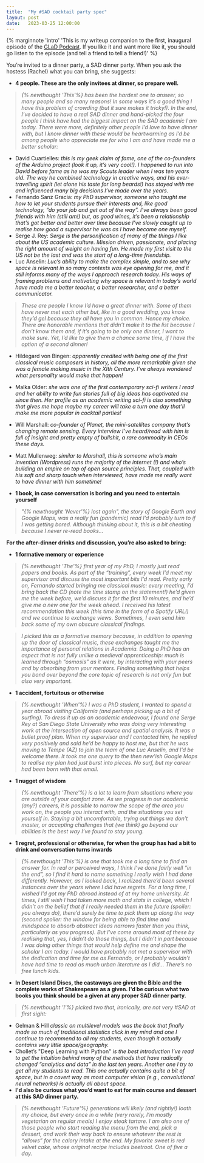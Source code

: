 ```yaml
---
title:  "My #SAD cocktail party spec"
layout: post
date:   2023-03-25 12:00:00
---
```


{% marginnote 'intro' 'This is my writeup companion to the first, inaugural
episode of the [GLaD Podcast](https://gladpodcast.podbean.com/). If you like
it and want more like it, you should go listen to the episode (and tell a
friend to tell a friend!)' %}

You’re invited to a dinner party, a SAD dinner party. When you ask the hostess (Rachel) what you can bring, she suggests:

- **4 people. These are the only invitees at dinner, so prepare well.**

> *{% newthought 'This'%} has been the hardest one to answer, so many people and so many reasons! In some ways it’s a good thing I have this problem of crowding (but it sure makes it tricky!). In the end, I’ve decided to have a real SAD dinner and hand-picked the four people I think have had the biggest impact on the SAD academic I am today. There were more, definitely other people I’d love to have dinner with, but I know dinner with these would be heartwarming as I’d be among people who appreciate me for who I am and have made me a better scholar:*

-	David Cuartielles: *this is my geek claim of fame, one of the co-founders of the Arduino project (look it up, it’s very cool!). I happened to run into David before fame as he was my Scouts leader when I was ten years old. The way he combined technology in creative ways, and his ever-travelling spirit (let alone his taste for long beards!) has stayed with me and influenced many big decisions I’ve made over the years.*
-	Fernando Sanz Gracia: *my PhD supervisor, someone who taught me how to let your students pursue their interests and, like good technology, “do your job and get out of the way”. I’ve always been good friends with him (still am!) but, as good wines, it’s been a relationship that’s got better and better over time because I’ve slowly caught up to realise how good a supervisor he was as I have become one myself.*
-	Serge J. Rey: *Serge is the personification of many of the things I like about the US academic culture. Mission driven, passionate, and placing the right amount of weight on having fun. He made my first visit to the US not be the last and was the start of a long-time friendship.*
-	Luc Anselin: *Luc’s ability to make the complex simple, and to see why space is relevant in so many contexts was eye opening for me, and it still informs many of the ways I approach research today. His ways of framing problems and motivating why space is relevant in today’s world have made me a better teacher, a better researcher, and a better communicator.*

> *These are people I know I’d have a great dinner with. Some of them have never met each other but, like in a good wedding, you know they’d gel because they all have you in common. Hence my choice. There are honorable mentions that didn’t make it to the list because I don’t know them and, if it’s going to be only one dinner, I want to make sure. Yet, I’d like to give them a chance some time, if I have the option of a second dinner!*
-	Hildegard von Bingen: *apparently credited with being one of the first classical music composers in history, all the more remarkable given she was a female making music in the XIth Century. I’ve always wondered what personality would make that happen!*
-	Malka Older: *she was one of the first contemporary sci-fi writers I read and her ability to write fun stories full of big ideas has captivated me since then. Her profile as an academic writing sci-fi is also something that gives me hope maybe my career will take a turn one day that’ll make me more popular in cocktail parties!*
-	Will Marshall: *co-founder of Planet, the mini-satellites company that’s changing remote sensing. Every interview I’ve heard/read with him is full of insight and pretty empty of bullshit, a rare commodity in CEOs these days.*
-	Matt Mullenweg: *similar to Marshall, this is someone who’s main invention (Wordpress) runs the majority of the internet (!) and who’s building an empire on top of open source principles. That, coupled with his soft and sharp touch when interviewed, have made me really want to have dinner with him sometime!*

- **1 book, in case conversation is boring and you need to entertain yourself**

> *"{% newthought 'Never'%} lost again", the story of Google Earth and Google Maps, was a really fun (pandemic) read I’d probably turn to if I was getting bored. Although thinking about it, this is a bit cheating because I never re-read books...*

**For the after-dinner drinks and discussion, you’re also asked to bring:**

- **1 formative memory or experience**

> *{% newthought 'The'%} first year of my PhD, I mostly just read papers and books. As part of the “training”, every week I’d meet my supervisor and discuss the most important bits I’d read. Pretty early on, Fernando started bringing me classical music: every meeting, I’d bring back the CD (note the time stamp on the statement!) he’d given me the week before, we’d discuss it for the first 10 minutes, and he’d give me a new one for the week ahead. I received his latest recommendation this week (this time in the form of a Spotify URL!) and we continue to exchange views. Sometimes, I even send him back some of my own obscure classical findings.*

> *I picked this as a formative memory because, in addition to opening up the door of classical music, these exchanges taught me the importance of personal relations in Academia. Doing a PhD has an aspect that is not fully unlike a medieval apprenticeship: much is learned through “osmosis” as it were, by interacting with your peers and by absorbing from your mentors. Finding something that helps you bond over beyond the core topic of research is not only fun but also very important.*

- **1 accident, fortuitous or otherwise**

> *{% newthought 'When'%} I was a PhD student, I wanted to spend a year abroad visiting California (and perhaps picking up a bit of surfing). To dress it up as an academic endeavour, I found one Serge Rey at San Diego State University who was doing very interesting work at the intersection of open source and spatial analysis. It was a bullet proof plan. When my supervisor and I contacted him, he replied very positively and said he’d be happy to host me, but that he was moving to Tempe (AZ) to join the team of one Luc Anselin, and I’d be welcome there. It took me one query to the then new’ish Google Maps to realise my plan had just burst into pieces. No surf, but my career had been born with that email.*

- **1 nugget of wisdom**

> *{% newthought 'There'%} is a lot to learn from situations where you are outside of your comfort zone. As we progress in our academic (any?) careers, it is possible to narrow the scope of the area you work on, the people you interact with, and the situations you set yourself in. Staying a bit uncomfortable, trying out things we don’t master, or accepting challenges that (we think) go beyond our abilities is the best way I’ve found to stay young.*

- **1 regret, professional or otherwise, for when the group has had a bit to drink and conversation turns inwards**

> *{% newthought 'This'%} is one that took me a long time to find an answer for. In real or perceived ways, I think I’ve done fairly well “in the end”, so I find it hard to name something I really wish I had done differently. However, as I looked back, I realized there’d been several instances over the years where I did have regrets. For a long time, I wished I’d got my PhD abroad instead of at my home university. At times, I still wish I had taken more math and stats in college, which I didn’t on the belief that if I really needed them in the future (spoiler: you always do), there’d surely be time to pick them up along the way (second spoiler: the window for being able to find time and mindspace to absorb abstract ideas narrows faster than you think, particularly as you progress). But I’ve come around most of these by realising that, yes, I didn’t do those things, but I didn’t in part because I was doing other things that would help define me and shape the scholar I am today. I would have probably not met a supervisor with the dedication and time for me as Fernando, or I probably wouldn’t have had time to read as much urban literature as I did... There’s no free lunch kids.*

- **In Desert Island Discs, the castaways are given the Bible and the complete works of Shakespeare as a given. I'd be curious what two books you think should be a given at any proper SAD dinner party.**

> *{% newthought 'I'%} picked two that, ironically, are not very #SAD at first sight:*

- Gelman & Hill *classic on multilevel models was the book that finally made so much of traditional statistics click in my mind and one I continue to recommend to all my students, even though it actually contains very little space/geography.*
- Chollet’s "Deep Learning with Python" *is the best introduction I’ve read to get the intuition behind many of the methods that have radically changed “analytics and data” in the last ten years. Another one I try to get all my students to read. This one actually contains quite a bit of space, but in a covert way as most computer vision (e.g., convolutional neural networks) is actually all about space.*
- **I'd also be curious what you’d want to eat for main course and dessert at this SAD dinner party.**

> *{% newthought 'Future'%} generations will likely (and rightly!) loath my choice, but every once in a while (very rarely, I’m mostly vegetarian on regular meals) I enjoy steak tartare. I am also one of those people who start reading the menu from the end, pick a dessert, and work their way back to ensure whatever the rest is “allows” for the calory intake at the end. My favorite sweet is red velvet cake, whose original recipe includes beetroot. One of five a day.*

